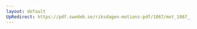 ```yaml
---
layout: default
UpRedirect: https://pdf.swedeb.se/riksdagen-motions-pdf/1867/mot_1867__ak__00094/mot_1867__ak__00094_002.pdf
---
```

